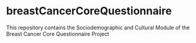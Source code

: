 # breastCancerCoreQuestionnaire
This repository contains the Sociodemographic and Cultural Module of the Breast Cancer Core Questionnaire Project
